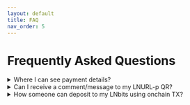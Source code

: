 ```yaml
---
layout: default
title: FAQ
nav_order: 5
---
```



Frequently  Asked Questions
===============

<details><summary>Where I can see payment details?</summary>
<p>
When you receive a payment in Lnbits, the transaction log will display only a resumed type of the transaction. Like this:

![lnbits-tx-log.png](https://i.postimg.cc/gk2FMFG9/lnbits-tx-log.png)

As you can see on the left side, there's a little green arrow for receiveing or red arrow for sending.
If you click on that arrow, will popup a screen with more details about the transaction, including the message and the name attached to the payment.
</p>
</details>

<details><summary>Can I receive a comment/message to my LNURL-p QR?</summary>
<p>
When you create a LNURL-p, by default the comment box is not filled. That means comments are not allowed to be attached to payments.
In order to allow comments, add the characters lenght of the box, from 1 to 250. Once you put a number there, the comment box will be displayed in the payment process. You can also edit a LNURL-p already created and add that number.

![lnbits-lnurl-comment.png](https://i.postimg.cc/HkJQ9xKr/lnbits-lnurl-comment.png)

</p>
</details>

<details><summary>How someone can deposit to my LNbits using onchain TX?</summary>
<p>There are multiple ways to get sats from onchain into LN (LNbits). Depends on the case scenario you are in.</p>
<p>Here are some options:</p>
<p>A - Using a swap service like: [Boltz](https://boltz.exchange) | [FixedFloat](https://fixedfloat.com) | [DiamondHands](https://swap.diamondhands.technology/) | [ZigZag](https://zigzag.io).</p>
<p>This is the case when you provide to the payer only a LNURL/LN invoice from your LNbits instance, but payer have only onchain sats. So will have to the swap first on his side.</p>
<p>The procedure is simple: user will send onchain to the swap service, then will provide the LNURL or LN invoice from LNbits as destination of the swap.</p>
<p>B - Using the Onchain LNbits extension.</p>
<p>Keep in mind that this would be a separate wallet, not the LNbits one (your LN node behind your LNbits). Is better to use a separate one. This onchain wallet can be used also with the LNbits Boltz or Deezy extension, for swaps from LN into onchain. If you have a webshop linked to your LNbits for LN payments, it is very handy to drain all the sats from LN into onchain at the end of the day or when you have too much payments received. In this way you have more space in your LN channels to receive more.</p>
<p>Procedure steps:</p>
<ul>
<li>Use Electrum or Sparrow wallet to create a new onchain wallet. Save the backup seed in a safe place.</li>
<li>Go to wallet information and copy the xpub.</li>
<li>Go to LNbits - Onchain extension and create a new watch-only wallet with that xpub.</li>
<li>Go to LNbits - Tipjar extension and create a new Tipjar. Select also the onchain option besides the LN wallet.</li>
<li>Optional - Go to LNbits - SatsPay extension and create a new charge. You can choose between onchain and LN or both. It will create a invoice charge that can be shared.</li>
<li>Optional - If you use your LNbits linked to a Wordpress + Woocommerce page, once you create a watch-only wallet in your LNbits, the customer will have the both options to pay onchain and LN, in the same screen.</li>
</ul>

</details>
